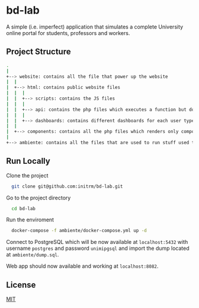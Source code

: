 # bd-lab

A simple (i.e. imperfect) application that simulates a complete University online portal for students, professors and workers.


## Project Structure

```bash
.
|
+--> website: contains all the file that power up the website
|  |
|  +--> html: contains public website files
|  |  |
|  |  +--> scripts: contains the JS files
|  |  |
|  |  +--> api: contains the php files which executes a function but do not render a page
|  |  |
|  |  +--> dashboards: contains different dashboards for each user type
|  |
|  +--> components: contains all the php files which renders only components of pages and that are not meant to be used standalone
|
+--> ambiente: contains all the files that are used to run stuff used to run the project
```
## Run Locally

Clone the project

```bash
  git clone git@github.com:initrm/bd-lab.git
```

Go to the project directory

```bash
  cd bd-lab
```

Run the enviroment

```bash
  docker-compose -f ambiente/docker-compose.yml up -d
```

Connect to PostgreSQL which will be now available at `localhost:5432` with username `postgres` and password `unimipgsql` and import the dump located at `ambiente/dump.sql`.

Web app should now available and working at `localhost:8082`.


## License

[MIT](https://choosealicense.com/licenses/mit/)

